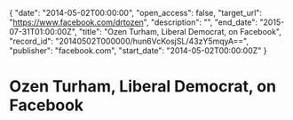 {
  "date": "2014-05-02T00:00:00", 
  "open_access": false, 
  "target_url": "https://www.facebook.com/drtozen", 
  "description": "", 
  "end_date": "2015-07-31T01:00:00Z", 
  "title": "Ozen Turham, Liberal Democrat, on Facebook", 
  "record_id": "20140502T000000/hun6VcKosjSL/43zY5mqyA==", 
  "publisher": "facebook.com", 
  "start_date": "2014-05-02T00:00:00Z"
}

# Ozen Turham, Liberal Democrat, on Facebook

